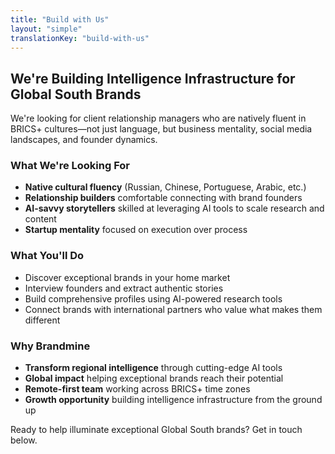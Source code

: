```yaml
---
title: "Build with Us"
layout: "simple"
translationKey: "build-with-us"
---
```


## We're Building Intelligence Infrastructure for Global South Brands

We're looking for client relationship managers who are natively fluent in BRICS+ cultures—not just language, but business mentality, social media landscapes, and founder dynamics.

### What We're Looking For

- **Native cultural fluency** (Russian, Chinese, Portuguese, Arabic, etc.)
- **Relationship builders** comfortable connecting with brand founders
- **AI-savvy storytellers** skilled at leveraging AI tools to scale research and content
- **Startup mentality** focused on execution over process

### What You'll Do

- Discover exceptional brands in your home market
- Interview founders and extract authentic stories
- Build comprehensive profiles using AI-powered research tools
- Connect brands with international partners who value what makes them different

### Why Brandmine

- **Transform regional intelligence** through cutting-edge AI tools
- **Global impact** helping exceptional brands reach their potential
- **Remote-first team** working across BRICS+ time zones
- **Growth opportunity** building intelligence infrastructure from the ground up

Ready to help illuminate exceptional Global South brands? Get in touch below.
